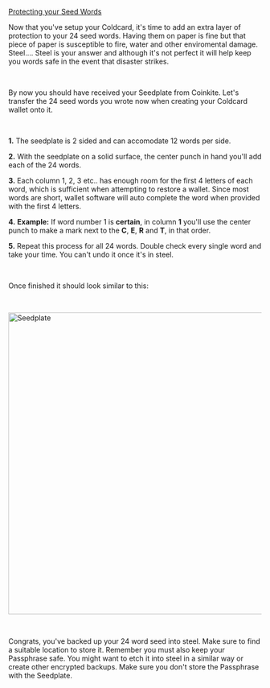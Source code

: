 [Protecting your Seed Words](#protecting-your-seed-word)

Now that you've setup your Coldcard, it's time to add an extra layer of protection to your 24 seed words. Having them on paper is fine but that piece of paper
is susceptible to fire, water and other enviromental damage. Steel.... Steel is your answer and although it's not perfect it will help keep you words safe in the 
event that disaster strikes.

&nbsp;

By now you should have received your Seedplate from Coinkite. Let's transfer the 24 seed words you wrote now when creating your Coldcard wallet onto it. 

&nbsp;

**1\.** The seedplate is 2 sided and can accomodate 12 words per side.

**2\.** With the seedplate on a solid surface, the center punch in hand you'll add each of the 24 words.

**3\.** Each column 1, 2, 3 etc.. has enough room for the first 4 letters of each word, which is sufficient when attempting to restore a wallet. 
        Since most words are short, wallet software will auto complete the word when provided with the first 4 letters. 

**4\.** **Example:** If word number 1 is **certain**, in column **1** you'll use the center punch to make a mark next to the **C**, **E**, **R** and **T**, in that order.

**5\.** Repeat this process for all 24 words. Double check every single word and take your time. You can't undo it once it's in steel.

&nbsp;

Once finished it should look similar to this: 

&nbsp;

<img src="./../../../seedplate.jpeg" alt="Seedplate" width="600"/>

&nbsp;

Congrats, you've backed up your 24 word seed into steel. Make sure to find a suitable location to store it. Remember you must also keep your Passphrase safe.
You might want to etch it into steel in a similar way or create other encrypted backups. Make sure you don't store the Passphrase with the Seedplate.

